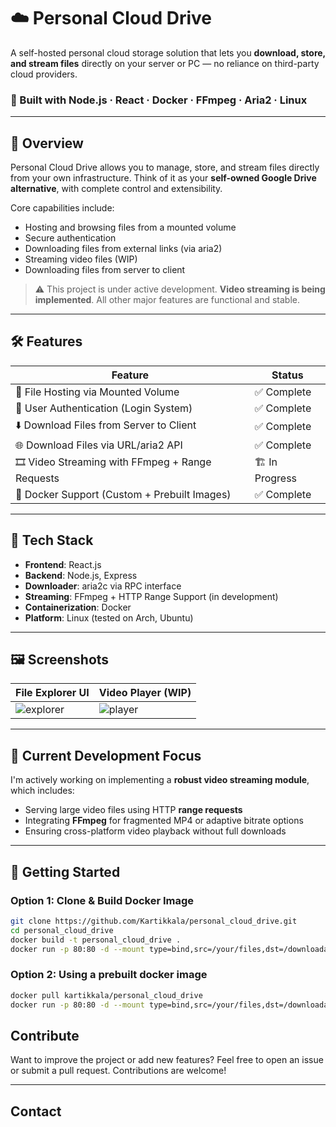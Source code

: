 # ☁️ Personal Cloud Drive

A self-hosted personal cloud storage solution that lets you **download, store, and stream files** directly on your server or PC — no reliance on third-party cloud providers.

### 🔧 Built with Node.js · React · Docker · FFmpeg · Aria2 · Linux

---

## 📌 Overview

Personal Cloud Drive allows you to manage, store, and stream files directly from your own infrastructure. Think of it as your **self-owned Google Drive alternative**, with complete control and extensibility.

Core capabilities include:
- Hosting and browsing files from a mounted volume
- Secure authentication
- Downloading files from external links (via aria2)
- Streaming video files (WIP)
- Downloading files from server to client

> ⚠️ This project is under active development. **Video streaming is being implemented**. All other major features are functional and stable.

---

## 🛠️ Features

| Feature | Status |
|--------|--------|
| 📁 File Hosting via Mounted Volume | ✅ Complete |
| 🔐 User Authentication (Login System) | ✅ Complete |
| ⬇️ Download Files from Server to Client | ✅ Complete |
| 🌐 Download Files via URL/aria2 API | ✅ Complete |
| 🎞️ Video Streaming with FFmpeg + Range Requests | 🏗️ In Progress |
| 🐳 Docker Support (Custom + Prebuilt Images) | ✅ Complete |

---

## 🧱 Tech Stack

- **Frontend**: React.js
- **Backend**: Node.js, Express
- **Downloader**: aria2c via RPC interface
- **Streaming**: FFmpeg + HTTP Range Support (in development)
- **Containerization**: Docker
- **Platform**: Linux (tested on Arch, Ubuntu)

---

## 🖼️ Screenshots

<!-- Replace these with actual images stored in /assets or external URLs -->

| File Explorer UI | Video Player (WIP) |
|------------------|---------------------|
| ![explorer](assets/explorer.png) | ![player](assets/player.png) |

---

## 🚧 Current Development Focus

I'm actively working on implementing a **robust video streaming module**, which includes:
- Serving large video files using HTTP **range requests**
- Integrating **FFmpeg** for fragmented MP4 or adaptive bitrate options
- Ensuring cross-platform video playback without full downloads

---

## 🚀 Getting Started

### Option 1: Clone & Build Docker Image

```bash
git clone https://github.com/Kartikkala/personal_cloud_drive.git
cd personal_cloud_drive
docker build -t personal_cloud_drive .
docker run -p 80:80 -d --mount type=bind,src=/your/files,dst=/downloadables personal_cloud_drive
```

### Option 2: Using a prebuilt docker image

```bash
docker pull kartikkala/personal_cloud_drive
docker run -p 80:80 -d --mount type=bind,src=/your/files,dst=/downloadables kartikkala/personal_cloud_drive
```

## Contribute

Want to improve the project or add new features? Feel free to open an issue or submit a pull request. Contributions are welcome!

---

## Contact

